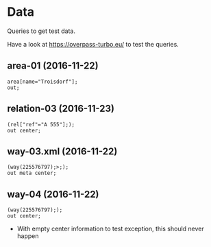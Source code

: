 Data
====

Queries to get test data.

Have a look at https://overpass-turbo.eu/ to test the queries.

area-01 (2016-11-22)
--------------------

```
area[name="Troisdorf"];
out;
```

relation-03 (2016-11-23)
------------------------

```
(rel["ref"="A 555"];);
out center;
```

way-03.xml (2016-11-22)
-----------------------

```
(way(225576797);>;);
out meta center;
```

way-04 (2016-11-22)
-------------------

```
(way(225576797););
out center;
```

* With empty center information to test exception, this should never happen
